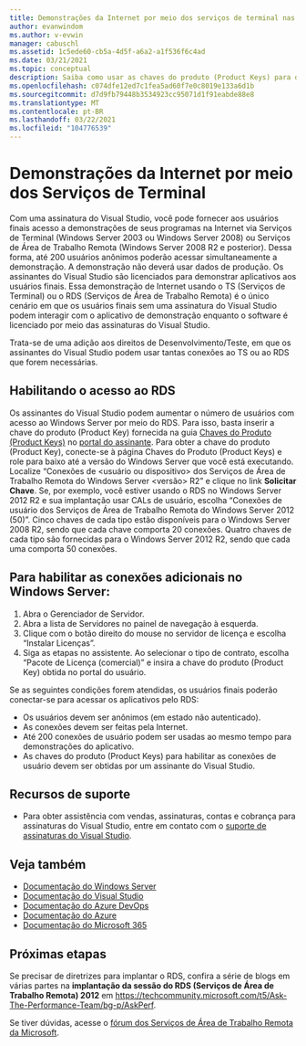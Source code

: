 ```yaml
---
title: Demonstrações da Internet por meio dos serviços de terminal nas assinaturas do Visual Studio | Microsoft Docs
author: evanwindom
ms.author: v-evwin
manager: cabuschl
ms.assetid: 1c5ede60-cb5a-4d5f-a6a2-a1f536f6c4ad
ms.date: 03/21/2021
ms.topic: conceptual
description: Saiba como usar as chaves do produto (Product Keys) para dar suporte a demonstrações da Internet por meio dos Serviços de Terminal e habilitar o acesso ao RDS
ms.openlocfilehash: c074dfe12ed7c1fea5ad60f7e0c8019e133a6d1b
ms.sourcegitcommit: d7d9fb79448b3534923cc95071d1f91eabde88e8
ms.translationtype: MT
ms.contentlocale: pt-BR
ms.lasthandoff: 03/22/2021
ms.locfileid: "104776539"
---
```

# <a name="internet-demonstrations-via-terminal-services"></a>Demonstrações da Internet por meio dos Serviços de Terminal
Com uma assinatura do Visual Studio, você pode fornecer aos usuários finais acesso a demonstrações de seus programas na Internet via Serviços de Terminal (Windows Server 2003 ou Windows Server 2008) ou Serviços de Área de Trabalho Remota (Windows Server 2008 R2 e posterior). Dessa forma, até 200 usuários anônimos poderão acessar simultaneamente a demonstração. A demonstração não deverá usar dados de produção. Os assinantes do Visual Studio são licenciados para demonstrar aplicativos aos usuários finais. Essa demonstração de Internet usando o TS (Serviços de Terminal) ou o RDS (Serviços de Área de Trabalho Remota) é o único cenário em que os usuários finais sem uma assinatura do Visual Studio podem interagir com o aplicativo de demonstração enquanto o software é licenciado por meio das assinaturas do Visual Studio.

Trata-se de uma adição aos direitos de Desenvolvimento/Teste, em que os assinantes do Visual Studio podem usar tantas conexões ao TS ou ao RDS que forem necessárias.

## <a name="enabling-rds-access"></a>Habilitando o acesso ao RDS
Os assinantes do Visual Studio podem aumentar o número de usuários com acesso ao Windows Server por meio do RDS. Para isso, basta inserir a chave do produto (Product Key) fornecida na guia [Chaves do Produto (Product Keys)](https://my.visualstudio.com/productkeys?wt.mc_id=o~msft~docs) no [portal do assinante](https://my.visualstudio.com?wt.mc_id=o~msft~docs). Para obter a chave do produto (Product Key), conecte-se à página Chaves do Produto (Product Keys) e role para baixo até a versão do Windows Server que você está executando. Localize “Conexões de <usuário ou dispositivo> dos Serviços de Área de Trabalho Remota do Windows Server <versão> R2” e clique no link **Solicitar Chave**. Se, por exemplo, você estiver usando o RDS no Windows Server 2012 R2 e sua implantação usar CALs de usuário, escolha “Conexões de usuário dos Serviços de Área de Trabalho Remota do Windows Server 2012 (50)”.
Cinco chaves de cada tipo estão disponíveis para o Windows Server 2008 R2, sendo que cada chave comporta 20 conexões. Quatro chaves de cada tipo são fornecidas para o Windows Server 2012 R2, sendo que cada uma comporta 50 conexões.

## <a name="to-enable-additional-connections-in-windows-server"></a>Para habilitar as conexões adicionais no Windows Server:
1. Abra o Gerenciador de Servidor.
2. Abra a lista de Servidores no painel de navegação à esquerda.
3. Clique com o botão direito do mouse no servidor de licença e escolha “Instalar Licenças”.
4. Siga as etapas no assistente.  Ao selecionar o tipo de contrato, escolha “Pacote de Licença (comercial)” e insira a chave do produto (Product Key) obtida no portal do usuário.

Se as seguintes condições forem atendidas, os usuários finais poderão conectar-se para acessar os aplicativos pelo RDS:
- Os usuários devem ser anônimos (em estado não autenticado).
- As conexões devem ser feitas pela Internet.
- Até 200 conexões de usuário podem ser usadas ao mesmo tempo para demonstrações do aplicativo.
- As chaves do produto (Product Keys) para habilitar as conexões de usuário devem ser obtidas por um assinante do Visual Studio.

## <a name="support-resources"></a>Recursos de suporte
- Para obter assistência com vendas, assinaturas, contas e cobrança para assinaturas do Visual Studio, entre em contato com o [suporte de assinaturas do Visual Studio](https://aka.ms/vssubscriberhelp).

## <a name="see-also"></a>Veja também
- [Documentação do Windows Server](/windows-server/)
- [Documentação do Visual Studio](/visualstudio/)
- [Documentação do Azure DevOps](/azure/devops/)
- [Documentação do Azure](/azure/)
- [Documentação do Microsoft 365](/microsoft-365/)

## <a name="next-steps"></a>Próximas etapas
Se precisar de diretrizes para implantar o RDS, confira a série de blogs em várias partes na **implantação da sessão do RDS (Serviços de Área de Trabalho Remota) 2012** em https://techcommunity.microsoft.com/t5/Ask-The-Performance-Team/bg-p/AskPerf. 

Se tiver dúvidas, acesse o [fórum dos Serviços de Área de Trabalho Remota da Microsoft](https://social.technet.microsoft.com/Forums/windowsserver/home?forum=winserverTS).